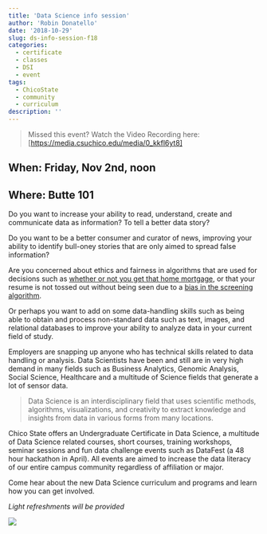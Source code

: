```yaml
---
title: 'Data Science info session'
author: 'Robin Donatello'
date: '2018-10-29'
slug: ds-info-session-f18
categories:
  - certificate
  - classes
  - DSI
  - event
tags:
  - ChicoState
  - community
  - curriculum
description: ''
---
```


> Missed this event? Watch the Video Recording here: [https://media.csuchico.edu/media/0_kkfl6yt8]

## When: Friday, Nov 2nd, noon 
## Where: Butte 101

Do you want to increase your ability to read, understand, create and communicate data as information? To tell a better data story? 

Do you want to be a better consumer and curator of news, improving your ability to identify bull-oney stories that are only aimed to spread false information?

Are you concerned about ethics and fairness in algorithms that are used for decisions such as [whether or not you get that home mortgage](https://link.springer.com/article/10.1007/s10551-016-3052-7), or that your resume is not tossed out without being seen due to a [bias in the screening algorithm](https://hbr.org/2016/12/hiring-algorithms-are-not-neutral). 

Or perhaps you want to add on some data-handling skills such as being able to obtain and process non-standard data such as text, images, and relational databases to improve your ability to analyze data in your current field of study. 

Employers are snapping up anyone who has technical skills related to data handling or analysis. Data Scientists have been and still are in very high demand in many fields such as Business Analytics, Genomic Analysis, Social Science, Healthcare and a multitude of Science fields that generate a lot of sensor data. 

> Data Science is an interdisciplinary field that uses scientific methods, algorithms, visualizations, and creativity to extract knowledge and insights from data in various forms from many locations. 

Chico State offers an Undergraduate Certificate in Data Science, a multitude of Data Science related courses, short courses, training workshops, seminar sessions and fun data challenge events such as DataFest (a 48 hour hackathon in April). All events are aimed to increase the data literacy of our entire campus community regardless of affiliation or major. 


Come hear about the new Data Science curriculum and programs and learn how you can get involved. 

_Light refreshments will be provided_

![](/img/DS_info_F18.png)


